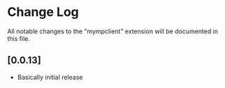 # Change Log

All notable changes to the "mympclient" extension will be documented in this file.

## [0.0.13]

- Basically initial release